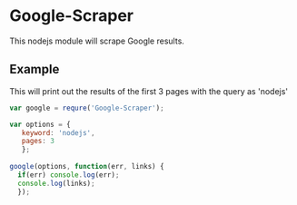 # Google-Scraper

This nodejs module will scrape Google results. 

## Example
This will print out the results of the first 3 pages with the query as 'nodejs'

```javascript
var google = requre('Google-Scraper');

var options = {
   keyword: 'nodejs',
   pages: 3
   };
   
google(options, function(err, links) {
  if(err) console.log(err);
  console.log(links);
  });

